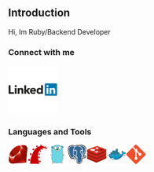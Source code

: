 ## Introduction
Hi, Im Ruby/Backend Developer

### Connect with me
[<img alt="LinkedIn" target="_blank" width="100" src="https://raw.githubusercontent.com/devicons/devicon/master/icons/linkedin/linkedin-original-wordmark.svg" />]( http://www.linkedin.com/in/osman-okuyan)
### Languages and Tools
<img src="https://github.com/devicons/devicon/blob/master/icons/ruby/ruby-original.svg" alt="ruby" align="left" width="40" height="40" />
<img src="https://github.com/devicons/devicon/blob/master/icons/rails/rails-plain.svg" alt="rails" align="left" width="40" height="40" />
<img src="https://github.com/devicons/devicon/blob/master/icons/go/go-original.svg" align="left" alt="go" width="40" height="40" />
<img src="https://github.com/devicons/devicon/blob/master/icons/postgresql/postgresql-original.svg" alt="postgresql" 
width="40" height="40" align="left" />
<img src="https://github.com/devicons/devicon/blob/master/icons/redis/redis-original.svg" alt="redis" align="left" width="40" height="40" />
<img src="https://github.com/devicons/devicon/blob/master/icons/docker/docker-original.svg" alt="docker" align="left" width="40" height="40" />
<img src="https://github.com/devicons/devicon/blob/master/icons/git/git-original.svg" align="left" alt="git" 
width="40" height="40" />
